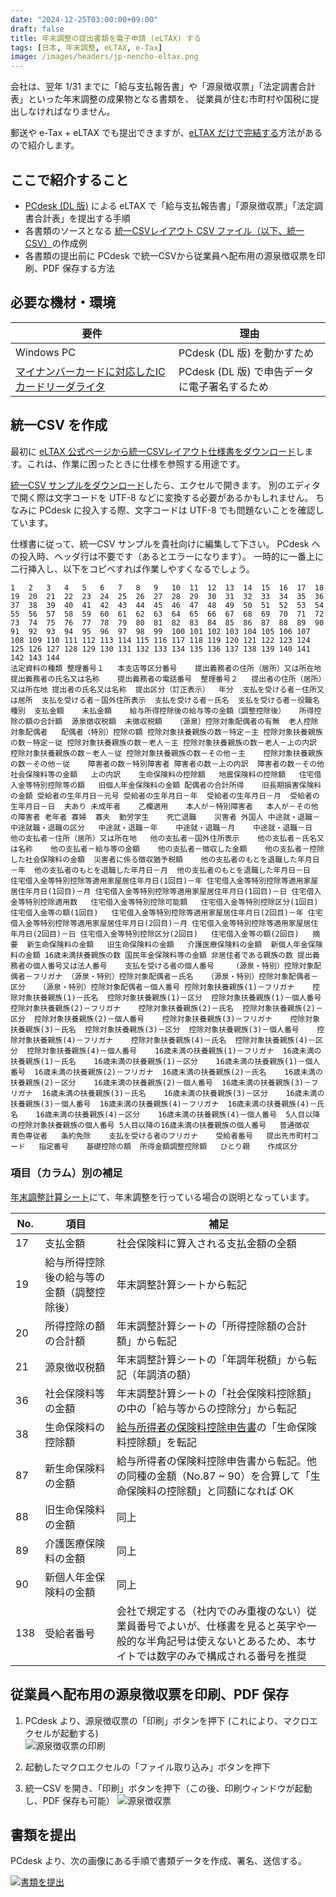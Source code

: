 ```yaml
---
date: "2024-12-25T03:00:00+09:00"
draft: false
title: 年末調整の提出書類を電子申請 (eLTAX) する
tags: [日本, 年末調整, eLTAX, e-Tax]
image: /images/headers/jp-nencho-eltax.png
---
```


会社は、翌年 1/31 までに「給与支払報告書」や「源泉徴収票」「法定調書合計表」といった年末調整の成果物となる書類を、
従業員が住む市町村や国税に提出しなければなりません。

郵送や e-Tax + eLTAX でも提出できますが、[eLTAX だけで完結する](https://www.nta.go.jp/taxes/tetsuzuki/shinsei/annai/hotei/eltax.htm)方法があるので紹介します。

## ここで紹介すること

- [PCdesk (DL 版)](https://www.eltax.lta.go.jp/eltax/software/) による eLTAX で「給与支払報告書」「源泉徴収票」「法定調書合計表」を提出する手順
- 各書類のソースとなる [統一CSVレイアウト CSV ファイル（以下、統一CSV）](https://www.eltax.lta.go.jp/news/09390)の作成例
- 各書類の提出前に PCdesk で統一CSVから従業員へ配布用の源泉徴収票を印刷、PDF 保存する方法

## 必要な機材・環境

要件 | 理由
-|-
Windows PC | PCdesk (DL 版) を動かすため
[マイナンバーカードに対応したICカードリーダライタ](https://www.jpki.go.jp/prepare/reader_writer.html) | PCdesk (DL 版) で申告データに電子署名するため

## 統一CSV を作成

最初に [eLTAX 公式ページから統一CSVレイアウト仕様書をダウンロード](https://www.eltax.lta.go.jp/news/09390)します。これは、作業に困ったときに仕様を参照する用途です。

[統一CSV サンプルをダウンロード](/docs/jp-nencho-eltax.unified.csv)したら、エクセルで開きます。
別のエディタで開く際は文字コードを UTF-8 などに変換する必要があるかもしれません。
ちなみに PCdesk に投入する際、文字コードは UTF-8 でも問題ないことを確認しています。

仕様書に従って、統一CSV サンプルを貴社向けに編集して下さい。
PCdesk への投入時、ヘッダ行は不要です（あるとエラーになります）。
一時的に一番上に二行挿入し、以下をコピペすれば作業しやすくなるでしょう。

```tsv
1	2	3	4	5	6	7	8	9	10	11	12	13	14	15	16	17	18	19	20	21	22	23	24	25	26	27	28	29	30	31	32	33	34	35	36	37	38	39	40	41	42	43	44	45	46	47	48	49	50	51	52	53	54	55	56	57	58	59	60	61	62	63	64	65	66	67	68	69	70	71	72	73	74	75	76	77	78	79	80	81	82	83	84	85	86	87	88	89	90	91	92	93	94	95	96	97	98	99	100	101	102	103	104	105	106	107	108	109	110	111	112	113	114	115	116	117	118	119	120	121	122	123	124	125	126	127	128	129	130	131	132	133	134	135	136	137	138	139	140	141	142	143	144
法定資料の種類	整理番号１	本支店等区分番号	提出義務者の住所（居所）又は所在地	提出義務者の氏名又は名称	提出義務者の電話番号	整理番号２	提出者の住所（居所）又は所在地	提出者の氏名又は名称	提出区分（訂正表示）	年分	支払を受ける者－住所又は居所	支払を受ける者－国外住所表示	支払を受ける者－氏名	支払を受ける者－役職名	種別	支払金額	未払金額	給与所得控除後の給与等の金額（調整控除後）	所得控除の額の合計額	源泉徴収税額	未徴収税額	（源泉）控除対象配偶者の有無	老人控除対象配偶者	配偶者（特別）控除の額	控除対象扶養親族の数－特定－主	控除対象扶養親族の数－特定－従	控除対象扶養親族の数－老人－主	控除対象扶養親族の数－老人－上の内訳	控除対象扶養親族の数－老人－従	控除対象扶養親族の数－その他－主	控除対象扶養親族の数－その他－従	障害者の数－特別障害者	障害者の数－上の内訳	障害者の数－その他	社会保険料等の金額	上の内訳	生命保険料の控除額	地震保険料の控除額	住宅借入金等特別控除等の額	旧個人年金保険料の金額	配偶者の合計所得	旧長期損害保険料の金額	受給者の生年月日－元号	受給者の生年月日－年	受給者の生年月日－月	受給者の生年月日－日	夫あり	未成年者	乙欄適用	本人が－特別障害者	本人が－その他の障害者	老年者	寡婦	寡夫	勤労学生	死亡退職	災害者	外国人	中途就・退職－中途就職・退職の区分	中途就・退職－年	中途就・退職－月	中途就・退職－日	他の支払者－住所（居所）又は所在地	他の支払者－国外住所表示	他の支払者－氏名又は名称	他の支払者－給与等の金額	他の支払者－徴収した金額	他の支払者－控除した社会保険料の金額	災害者に係る徴収猶予税額	他の支払者のもとを退職した年月日－年	他の支払者のもとを退職した年月日－月	他の支払者のもとを退職した年月日－日	住宅借入金等特別控除等適用家屋居住年月日(1回目)－年	住宅借入金等特別控除等適用家屋居住年月日(1回目)－月	住宅借入金等特別控除等適用家屋居住年月日(1回目)－日	住宅借入金等特別控除適用数	住宅借入金等特別控除可能額	住宅借入金等特別控除区分(1回目)	住宅借入金等の額(1回目)	住宅借入金等特別控除等適用家屋居住年月日(2回目)－年	住宅借入金等特別控除等適用家屋居住年月日(2回目)－月	住宅借入金等特別控除等適用家屋居住年月日(2回目)－日	住宅借入金等特別控除区分(2回目)	住宅借入金等の額(2回目)	摘要	新生命保険料の金額	旧生命保険料の金額	介護医療保険料の金額	新個人年金保険料の金額	16歳未満扶養親族の数	国民年金保険料等の金額	非居住者である親族の数	提出義務者の個人番号又は法人番号	支払を受ける者の個人番号	（源泉・特別）控除対象配偶者－フリガナ	（源泉・特別）控除対象配偶者－氏名	（源泉・特別）控除対象配偶者－区分	（源泉・特別）控除対象配偶者－個人番号	控除対象扶養親族(1)－フリガナ	控除対象扶養親族(1)－氏名	控除対象扶養親族(1)－区分	控除対象扶養親族(1)－個人番号	控除対象扶養親族(2)－フリガナ	控除対象扶養親族(2)－氏名	控除対象扶養親族(2)－区分	控除対象扶養親族(2)－個人番号	控除対象扶養親族(3)－フリガナ	控除対象扶養親族(3)－氏名	控除対象扶養親族(3)－区分	控除対象扶養親族(3)－個人番号	控除対象扶養親族(4)－フリガナ	控除対象扶養親族(4)－氏名	控除対象扶養親族(4)－区分	控除対象扶養親族(4)－個人番号	16歳未満の扶養親族(1)－フリガナ	16歳未満の扶養親族(1)－氏名	16歳未満の扶養親族(1)－区分	16歳未満の扶養親族(1)－個人番号	16歳未満の扶養親族(2)－フリガナ	16歳未満の扶養親族(2)－氏名	16歳未満の扶養親族(2)－区分	16歳未満の扶養親族(2)－個人番号	16歳未満の扶養親族(3)－フリガナ	16歳未満の扶養親族(3)－氏名	16歳未満の扶養親族(3)－区分	16歳未満の扶養親族(3)－個人番号	16歳未満の扶養親族(4)－フリガナ	16歳未満の扶養親族(4)－氏名	16歳未満の扶養親族(4)－区分	16歳未満の扶養親族(4)－個人番号	5人目以降の控除対象扶養親族の個人番号	5人目以降の16歳未満の扶養親族の個人番号	普通徴収	青色専従者	条約免除	支払を受ける者のフリガナ	受給者番号	提出先市町村コード	指定番号	基礎控除の額	所得金額調整控除額	ひとり親	作成区分
```

### 項目（カラム）別の補足

[年末調整計算シート](https://www.nta.go.jp/taxes/tetsuzuki/shinsei/annai/gensen/annai/nencho_keisan/index.htm)にて、年末調整を行っている場合の説明となっています。

No. | 項目                                   | 補足
----|----------------------------------------| -----
17  | 支払金額                                | 社会保険料に算入される支払金額の全額
19  | 給与所得控除後の給与等の金額（調整控除後） | 年末調整計算シートから転記
20  | 所得控除の額の合計額                     | 年末調整計算シートの「所得控除額の合計額」から転記
21  | 源泉徴収税額                            | 年末調整計算シートの「年調年税額」から転記（年調済の額）
36  | 社会保険料等の金額                       | 年末調整計算シートの「社会保険料控除額」の中の「給与等からの控除分」から転記
38  | 生命保険料の控除額                       | [給与所得者の保険料控除申告書](https://www.nta.go.jp/taxes/tetsuzuki/shinsei/annai/gensen/annai/1648_05.htm)の「生命保険料控除額」を転記
87  | 新生命保険料の金額                       | 給与所得者の保険料控除申告書から転記。他の同種の金額（No.87 ~ 90）を合算して「生命保険料の控除額」と同額になれば OK
88  | 旧生命保険料の金額                       | 同上
89  | 介護医療保険料の金額                     | 同上
90  | 新個人年金保険料の金額                   | 同上
138 | 受給者番号                              | 会社で規定する（社内でのみ重複のない）従業員番号でよいが、仕様書を見ると英字や一般的な半角記号は使えないとあるため、本サイトでは数字のみで構成される番号を推奨

## 従業員へ配布用の源泉徴収票を印刷、PDF 保存

1. PCdesk より、源泉徴収票の「印刷」ボタンを押下
    (これにより、マクロエクセルが起動する) \
    ![源泉徴収票の印刷](/images/jp-nencho-eltax.1.png)

1. 起動したマクロエクセルの「ファイル取り込み」ボタンを押下

1. 統一CSV を開き、「印刷」ボタンを押下（この後、印刷ウィンドウが起動し、PDF 保存も可能）
    ![源泉徴収票](/images/jp-nencho-eltax.2.png)

## 書類を提出

PCdesk より、次の画像にある手順で書類データを作成、署名、送信する。

[![書類を提出](/images/jp-nencho-eltax.3.png)](/images/jp-nencho-eltax.3.png)
